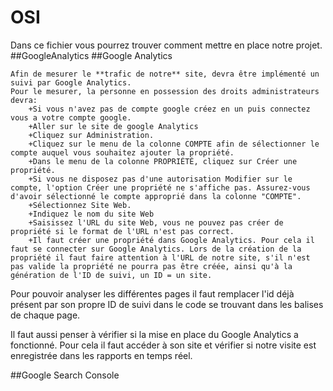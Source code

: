 # OSI

Dans ce fichier vous pourrez trouver comment mettre en place notre projet.
##GoogleAnalytics
##Google Analytics

    Afin de mesurer le **trafic de notre** site, devra être implémenté un suivi par Google Analytics.
    Pour le mesurer, la personne en possession des droits administrateurs devra:
        +Si vous n'avez pas de compte google créez en un puis connectez vous a votre compte google.
        +Aller sur le site de google Analytics
        +Cliquez sur Administration.
        +Cliquez sur le menu de la colonne COMPTE afin de sélectionner le compte auquel vous souhaitez ajouter la propriété.
        +Dans le menu de la colonne PROPRIÉTÉ, cliquez sur Créer une propriété.
        +Si vous ne disposez pas d'une autorisation Modifier sur le compte, l'option Créer une propriété ne s'affiche pas. Assurez-vous d'avoir sélectionné le compte approprié dans la colonne "COMPTE".
        +Sélectionnez Site Web.
        +Indiquez le nom du site Web
        +Saisissez l'URL du site Web, vous ne pouvez pas créer de propriété si le format de l'URL n'est pas correct.
        +Il faut créer une propriété dans Google Analytics. Pour cela il faut se connecter sur Google Analytics. Lors de la création de la propriété il faut faire attention à l'URL de notre site, s'il n'est pas valide la propriété ne pourra pas être créée, ainsi qu'à la génération de l'ID de suivi, un ID = un site.

Pour pouvoir analyser les différentes pages il faut remplacer l'id déjà présent par son propre ID de suivi dans le code se trouvant dans les balises <head> de chaque page.

Il faut aussi penser à vérifier si la mise en place du Google Analytics a fonctionné. Pour cela il faut accéder à son site et vérifier si notre visite est enregistrée dans les rapports en temps réel.

##Google Search Console
